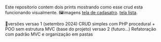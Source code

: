 Este repositorio contem dois prints mostrando como esse crud esta funcionando visualmente.
🖼️imagens
[tela de cadasatro](prints/tela_cadastro.png).
[tela lista](prints/tela_lista.png).

📌versões
versao 1 (setembro 2024) CRUD simples com PHP procedural + POO sem estrutura MVC (base do projeto)
versao 2 (futuro...) Refatoração com padrão MVC e organização em pastas
